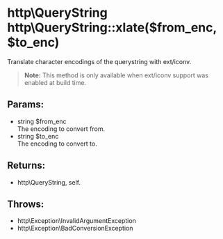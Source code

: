 # http\QueryString http\QueryString::xlate($from_enc, $to_enc)

Translate character encodings of the querystring with ext/iconv.

> **Note:** This method is only available when ext/iconv support was enabled at build time.

## Params:

* string $from_enc  
  The encoding to convert from.
* string $to_enc  
  The encoding to convert to.

## Returns:

* http\QueryString, self.

## Throws:

* http\Exception\InvalidArgumentException
* http\Exception\BadConversionException
